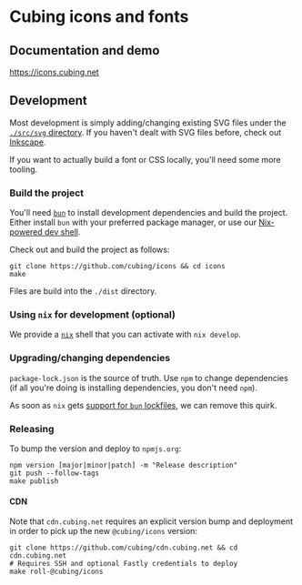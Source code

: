 # Cubing icons and fonts

## Documentation and demo

<https://icons.cubing.net>

## Development

Most development is simply adding/changing existing SVG files under the
[`./src/svg` directory](https://github.com/cubing/icons/tree/main/src/svg). If
you haven't dealt with SVG files before, check out
[Inkscape](https://inkscape.org/).

If you want to actually build a font or CSS locally, you'll need some more tooling.

### Build the project

You'll need [`bun`](https://bun.sh) to install development dependencies and
build the project. Either install `bun` with your preferred package manager, or
use our [Nix-powered dev shell](#using-nix-for-development-optional).

Check out and build the project as follows:

```shell
git clone https://github.com/cubing/icons && cd icons
make
```

Files are build into the `./dist` directory.

### Using `nix` for development (optional)

We provide a [`nix`](https://nixos.org/) shell that you can activate with `nix develop`.

### Upgrading/changing dependencies

`package-lock.json` is the source of truth. Use `npm` to change dependencies
(if all you're doing is installing dependencies, you don't need `npm`).

As soon as `nix` gets [support for `bun`
lockfiles](https://github.com/NixOS/nixpkgs/issues/255890), we can remove this
quirk.

### Releasing

To bump the version and deploy to `npmjs.org`:

```shell
npm version [major|minor|patch] -m "Release description"
git push --follow-tags
make publish
```

#### CDN

Note that `cdn.cubing.net` requires an explicit version bump and deployment in order to pick up the new `@cubing/icons` version:

```shell
git clone https://github.com/cubing/cdn.cubing.net && cd cdn.cubing.net
# Requires SSH and optional Fastly credentials to deploy
make roll-@cubing/icons
```
